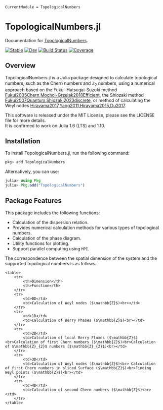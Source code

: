 ```@meta
CurrentModule = TopologicalNumbers
```

# TopologicalNumbers.jl

Documentation for [TopologicalNumbers](https://github.com/KskAdch/TopologicalNumbers.jl).



[![Stable](https://img.shields.io/badge/docs-stable-blue.svg)](https://KskAdch.github.io/TopologicalNumbers.jl/stable/)
[![Dev](https://img.shields.io/badge/docs-dev-blue.svg)](https://KskAdch.github.io/TopologicalNumbers.jl/dev/)
[![Build Status](https://github.com/KskAdch/TopologicalNumbers.jl/actions/workflows/CI.yml/badge.svg?branch=main)](https://github.com/KskAdch/TopologicalNumbers.jl/actions/workflows/CI.yml?query=branch%3Amain)
[![Coverage](https://codecov.io/gh/KskAdch/TopologicalNumbers.jl/branch/main/graph/badge.svg)](https://codecov.io/gh/KskAdch/TopologicalNumbers.jl)

## Overview

TopologicalNumbers.jl is a Julia package designed to calculate topological numbers, such as the Chern numbers and $\mathbb{Z}_2$ numbers, 
using a numerical approach based on the Fukui-Hatsugai-Suzuki method [Fukui2005Chern,Mochol-Grzelak2018Efficient](@cite), 
the Shiozaki method [Fukui2007Quantum,Shiozaki2023discrete](@cite), 
or method of calculating the Weyl nodes [Hirayama2017,Yang2011,Hirayama2015,Du2017](@cite).

This software is released under the MIT License, please see the LICENSE file for more details.  
It is confirmed to work on Julia 1.6 (LTS) and 1.10.


## Installation

To install TopologicalNumbers.jl, run the following command:

```julia
pkg> add TopologicalNumbers
```

Alternatively, you can use:

```julia
julia> using Pkg
julia> Pkg.add("TopologicalNumbers")
```



## Package Features

This package includes the following functions:

- Calculation of the dispersion relation.
- Provides numerical calculation methods for various types of topological numbers.
- Calculation of the phase diagram.
- Utility functions for plotting.
- Support parallel computing using `MPI`.


The correspondence between the spatial dimension of the system and the supported topological numbers is as follows.

```@raw html
<table>
    <tr>
        <th>Dimension</th>
        <th>Function</th>
    </tr>
    <tr>
        <td>0D</td>
        <td>Calculation of Weyl nodes ($\mathbb{Z}$)<br></td>
    </tr>
    <tr>
        <td>1D</td>
        <td>Calculation of Berry Phases ($\mathbb{Z}$)<br></td>
    </tr>
    <tr>
        <td>2D</td>
        <td>Calculation of local Berry Fluxes ($\mathbb{Z}$)<br>Calculation of first Chern numbers ($\mathbb{Z}$)<br>Calculation of $\mathbb{Z}_{2}$ numbers ($\mathbb{Z}_{2}$)<br></td>
    </tr>
    <tr>
        <td>3D</td>
        <td>Calculation of Weyl nodes ($\mathbb{Z}$)<br> Calculation of first Chern numbers in sliced Surface ($\mathbb{Z}$)<br>Finding Weyl points ($\mathbb{Z}$)<br></td>
    </tr>
    <tr>
        <td>4D</td>
        <td>Calculation of second Chern numbers ($\mathbb{Z}$)<br></td>
    </tr>
</table>
```